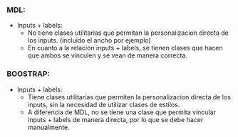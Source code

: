 ### MDL:
- Inputs + labels:
    - No tiene clases utilitarias que permitan la personalizacion directa de los inputs. (incluido el ancho por ejemplo)
    - En cuanto a la relacion inputs + labels, se tienen clases que hacen que ambos se vinculen y se vean de manera correcta.


### BOOSTRAP:
- Inputs + labels:
    - Tiene clases utilitarias que permiten la personalizacion directa de los inputs, sin la necesidad de utilizar clases de estilos.
    - A diferencia de MDL, no se tiene una clase que permita vincular inputs + labels de manera directa, por lo que se debe hacer manualmente.
